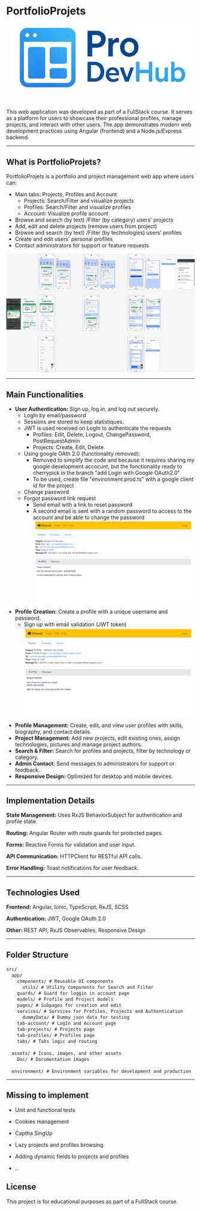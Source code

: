 # PortfolioProjets <img src=".\src\assets\logo_trans.png" alt="logo"/>

This web application was developed as part of a FullStack course. It serves as a platform for users to showcase their professional profiles, manage projects, and interact with other users. The app demonstrates modern web development practices using Angular (frontend) and a Node.js/Express backend.

---

## What is PortfolioProjets?

PortfolioProjets is a portfolio and project management web app where users can:

- Main tabs: Projects, Profiles and Account
  - Projects: Search/Filter and visualize projects
  - Profiles: Search/Filter and visualize profiles
  - Account: Visualize profile account
- Browse and search (by text) /Filter (by category) users' projects
- Add, edit and delete projects (remove users from project)
- Browse and search (by text) /Filter (by technologies) users' profiles
- Create and edit users' personal profiles
- Contact administrators for support or feature requests

<img src=".\src\assets\Doc\diagram.PNG" alt="App Screenshot"/>

---

## Main Functionalities

- **User Authentication:** Sign up, log in, and log out securely.
  - LogIn by email/password
  - Sessions are stored to keep statistiques.
  - JWT is used received on LogIn to authenticate the requests
    - Profiles: Edit, Delete, Logout, ChangePassword, PostRequestAdmin
    - Projects: Create, Edit, Delete
  - Using google OAth 2.0 (functionality removed):
    - Removed to simplify the code and because it requires sharing my google development accocunt, but the fonctionality ready to cherrypick in the branch "add Login with Google OAuth2.0"
    - To be used, create file "environment.prod.ts" with a google client id for the project
  - Change password
  - Forgot password link request
    - Send email with a link to reset password
    - A second email is sent with a random password to access to the account and be able to change the password
      <img src=".\src\assets\Doc\resetPasswordEmail.PNG" alt="App Screenshot"/>
- **Profile Creation:** Create a profile with a unique username and password.
  - Sign up with email validation (JWT token)
    <img src=".\src\assets\Doc\validationEmail.PNG" alt="App Screenshot"/>
- **Profile Management:** Create, edit, and view user profiles with skills, biography, and contact details.
- **Project Management:** Add new projects, edit existing ones, assign technologies, pictures and manage project authors.
- **Search & Filter:** Search for profiles and projects, filter by technology or category.
- **Admin Contact:** Send messages to administrators for support or feedback.
- **Responsive Design:** Optimized for desktop and mobile devices.

---

## Implementation Details

**State Management:** Uses RxJS BehaviorSubject for authentication and profile state.

**Routing:** Angular Router with route guards for protected pages.

**Forms:** Reactive Forms for validation and user input.

**API Communication:** HTTPClient for RESTful API calls.

**Error Handling:** Toast notifications for user feedback.

---

## Technologies Used

**Frontend:** Angular, Ionic, TypeScript, RxJS, SCSS

**Authentication:** JWT, Google OAuth 2.0

**Other:** REST API, RxJS Observables, Responsive Design

---

## Folder Structure

```text
src/
  app/
    components/ # Reusable UI components
      utils/ # Utility components for Search and Filter
    guards/ # Guard for loggin in account page
    models/ # Profile and Project models
    pages/ # Subpages for creation and edit
    services/ # Services for Profiles, Projects and Authentication
      dummyData/ # Dummy json data for testing
    tab-account/ # LogIn and Account page
    tab-projects/ # Projects page
    tab-profiles/ # Profiles page
    tabs/ # Tabs logic and routing

  assets/ # Icons, images, and other assets
    Doc/ # Documentation images

  environment/ # Environment variables for development and production
```

---

## Missing to implement

- Unit and functional tests

- Cookies management

- Captha SingUp

- Lazy projects and profiles browsing

- Adding dynamic fields to projects and profiles

- ..

## License

This project is for educational purposes as part of a FullStack course.
